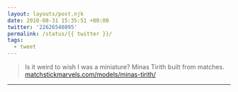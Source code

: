 ```yaml
---
layout: layouts/post.njk
date: 2010-08-31 15:35:51 +00:00
twitter: '22626540895'
permalink: /status/{{ twitter }}/
tags: 
  - tweet
---
```


> Is it weird to wish I was a miniature? Minas Tirith built from matches. [matchstickmarvels.com/models/minas-tirith/](https://www.matchstickmarvels.com/models/minas-tirith/)

---
